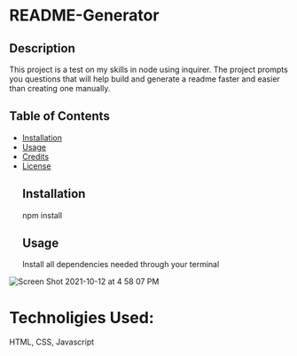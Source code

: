 # README-Generator
  ## Description
  This project is a test on my skills in node using inquirer. The project prompts you questions that will help build and generate a readme faster and easier than creating one manually.
  ## Table of Contents
- [Installation](#installation)
- [Usage](#usage)
- [Credits](#credits)
- [License](#license)
  ## Installation
  npm install
  ## Usage
  Install all dependencies needed through your terminal
  
![Screen Shot 2021-10-12 at 4 58 07 PM](https://user-images.githubusercontent.com/78561316/137044713-375ad616-b31d-4b1f-98ea-99c687e1c1c9.png)

# Technoligies Used:
HTML, CSS, Javascript
